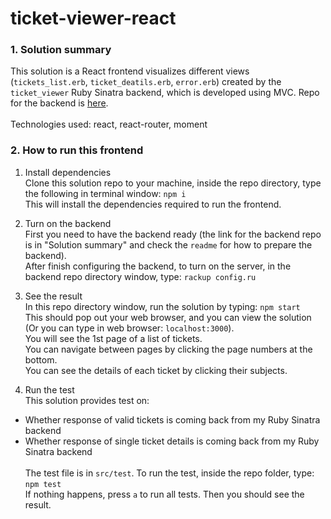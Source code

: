 # ticket-viewer-react

### 1. Solution summary
This solution is a React frontend visualizes different views (`tickets_list.erb`, `ticket_deatils.erb`, `error.erb`) created by the `ticket_viewer` Ruby Sinatra backend, which is developed using MVC. Repo for the backend is [here](https://github.com/allen0lee/ticket_viewer). <br /><br />
Technologies used: react, react-router, moment

### 2. How to run this frontend
1. Install dependencies<br />
Clone this solution repo to your machine, inside the repo directory, type the following in terminal window: `npm i`<br />
This will install the dependencies required to run the frontend.

2. Turn on the backend<br />
First you need to have the backend ready (the link for the backend repo is in "Solution summary" and check the `readme` for how to prepare the backend).<br />
After finish configuring the backend, to turn on the server, in the backend repo directory window, type: `rackup config.ru`

3. See the result<br /> 
In this repo directory window, run the solution by typing: `npm start`<br />
This should pop out your web browser, and you can view the solution (Or you can type in web browser: `localhost:3000`).<br />
You will see the 1st page of a list of tickets.<br />
You can navigate between pages by clicking the page numbers at the bottom.<br />
You can see the details of each ticket by clicking their subjects.

4. Run the test<br />
This solution provides test on:
* Whether response of valid tickets is coming back from my Ruby Sinatra backend
* Whether response of single ticket details is coming back from my Ruby Sinatra backend
<br /><br />
The test file is in `src/test`. To run the test, inside the repo folder, type: `npm test`<br />
If nothing happens, press `a` to run all tests. Then you should see the result.
